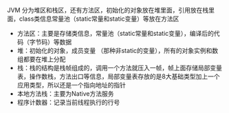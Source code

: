 JVM 分为堆区和栈区，还有方法区，初始化的对象放在堆里面，引用放在栈里面，class类信息常量池（static常量和static变量）等放在方法区



- 方法区：主要是存储类信息，常量池（static常量和static变量），编译后的代码（字节码）等数据
- 堆：初始化的对象，成员变量 （那种非static的变量），所有的对象实例和数组都要在堆上分配
- 栈：栈的结构是栈帧组成的，调用一个方法就压入一帧，帧上面存储局部变量表，操作数栈，方法出口等信息，局部变量表存放的是8大基础类型加上一个应用类型，所以还是一个指向地址的指针
- 本地方法栈：主要为Native方法服务
- 程序计数器：记录当前线程执行的行号